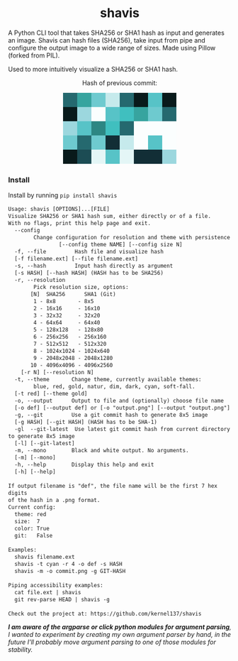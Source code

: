 <h1 align="center">shavis</h1>
A Python CLI tool that takes SHA256 or SHA1 hash as input and generates an image.
Shavis can hash files (SHA256), take input from pipe and configure the output image to a wide range of sizes.
Made using Pillow (forked from PIL).

Used to more intuitively visualize a SHA256 or SHA1 hash. 

<p align="center">Hash of previous commit:</p>
<p align="center">
  <img src="hash_of_prev_commit.png">
</p>

### Install
Install by running `pip install shavis`

```
Usage: shavis [OPTIONS]...[FILE]
Visualize SHA256 or SHA1 hash sum, either directly or of a file. 
With no flags, print this help page and exit.
  --config
        Change configuration for resolution and theme with persistence
                [--config theme NAME] [--config size N]
  -f, --file         Hash file and visualize hash
  [-f filename.ext] [--file filename.ext]
  -s, --hash         Input hash directly as argument
  [-s HASH] [--hash HASH] (HASH has to be SHA256)
  -r, --resolution
        Pick resolution size, options:
       [N]  SHA256      SHA1 (Git)
        1 - 8x8       - 8x5
        2 - 16x16     - 16x10
        3 - 32x32     - 32x20
        4 - 64x64     - 64x40
        5 - 128x128   - 128x80
        6 - 256x256   - 256x160
        7 - 512x512   - 512x320
        8 - 1024x1024 - 1024x640
        9 - 2048x2048 - 2048x1280
       10 - 4096x4096 - 4096x2560
    [-r N] [--resolution N]
  -t, --theme       Change theme, currently available themes:
        blue, red, gold, natur, dim, dark, cyan, soft-fall.
  [-t red] [--theme gold]
  -o, --output      Output to file and (optionally) choose file name
  [-o def] [--output def] or [-o "output.png"] [--output "output.png"] 
  -g, --git         Use a git commit hash to generate 8x5 image
  [-g HASH] [--git HASH] (HASH has to be SHA-1)
  -gl  --git-latest  Use latest git commit hash from current directory to generate 8x5 image
  [-l] [--git-latest]
  -m, --mono        Black and white output. No arguments.
  [-m] [--mono]
  -h, --help        Display this help and exit
  [-h] [--help]

If output filename is "def", the file name will be the first 7 hex digits
of the hash in a .png format.
Current config:
  theme: red
  size:  7
  color: True
  git:   False

Examples:
  shavis filename.ext                
  shavis -t cyan -r 4 -o def -s HASH
  shavis -m -o commit.png -g GIT-HASH  

Piping accessibility examples: 
  cat file.ext | shavis
  git rev-parse HEAD | shavis -g

Check out the project at: https://github.com/kernel137/shavis
```
_**I am aware of the argparse or click python modules for argument parsing**, I wanted to experiment by creating my own argument parser by hand, in  the future I'll probably move argument parsing to one of those modules for stability._
